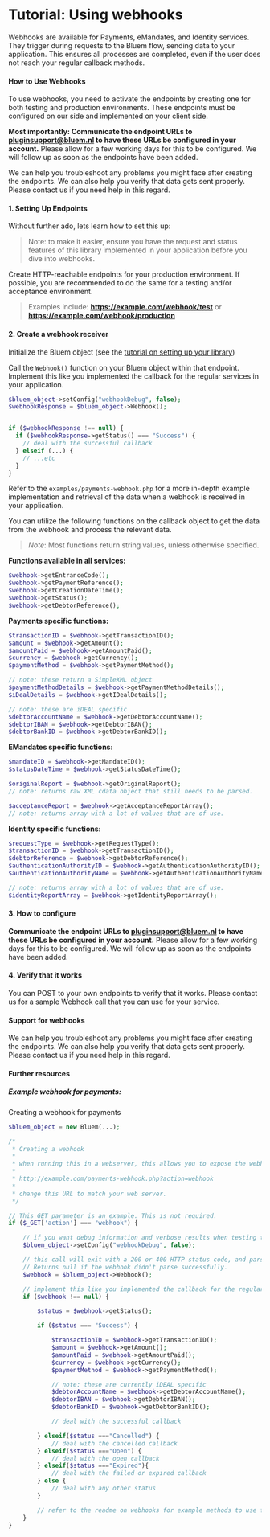 # Tutorial: Using webhooks

Webhooks are available for Payments, eMandates, and Identity services. They trigger during requests to the Bluem flow, sending data to your application. This ensures all processes are completed, even if the user does not reach your regular callback methods.

#### How to Use Webhooks

To use webhooks, you need to activate the endpoints by creating one for both testing and production environments. These endpoints must be configured on our side and implemented on your client side.

**Most importantly: Communicate the endpoint URLs to [pluginsupport@bluem.nl](mailto:pluginsupport@bluem.nl?subject=Bluem+Webhook+Endpoints) to have these URLs be configured in your account.**
Please allow for a few working days for this to be configured. We will follow up as soon as the endpoints have been added.

We can help you troubleshoot any problems you might face after creating the endpoints. We can also help you verify that data gets sent properly.
Please contact us if you need help in this regard.


#### 1. Setting Up Endpoints

Without further ado, lets learn how to set this up:
> Note: to make it easier, ensure you have the request and status features of this library implemented in your application before you dive into webhooks.

Create HTTP-reachable endpoints for your production environment. If possible, you are recommended to do the same for a testing and/or acceptance environment. 
> Examples include:
> **https://example.com/webhook/test** or
  > **https://example.com/webhook/production**

#### 2. Create a webhook receiver

Initialize the Bluem object (see the [tutorial on setting up your library](tutorial-configuration.md)) 

Call the `Webhook()` function on your Bluem object within that endpoint. Implement this like you implemented the callback for the regular services in your application.

```php
$bluem_object->setConfig("webhookDebug", false);
$webhookResponse = $bluem_object->Webhook();


if ($webhookResponse !== null) {     
  if ($webhookResponse->getStatus() === "Success") {
    // deal with the successful callback
  } elseif (...) {
    // ...etc
  }
}
```
Refer to the `examples/payments-webhook.php` for a more in-depth example implementation and retrieval of the data when a webhook is received in your application.

You can utilize the following functions on the callback object to get the data from the webhook and process the relevant data.

> _Note_: Most functions return string values, unless otherwise specified.

**Functions available in all services:**

```php
$webhook->getEntranceCode();
$webhook->getPaymentReference();
$webhook->getCreationDateTime();
$webhook->getStatus();
$webhook->getDebtorReference();
```

**Payments specific functions:**
```php
$transactionID = $webhook->getTransactionID();
$amount = $webhook->getAmount();
$amountPaid = $webhook->getAmountPaid();
$currency = $webhook->getCurrency();
$paymentMethod = $webhook->getPaymentMethod();

// note: these return a SimpleXML object
$paymentMethodDetails = $webhook->getPaymentMethodDetails(); 
$iDealDetails = $webhook->getIDealDetails();

// note: these are iDEAL specific
$debtorAccountName = $webhook->getDebtorAccountName();
$debtorIBAN = $webhook->getDebtorIBAN();
$debtorBankID = $webhook->getDebtorBankID();
```

**EMandates specific functions:**
```php
$mandateID = $webhook->getMandateID();
$statusDateTime = $webhook->getStatusDateTime();

$originalReport = $webhook->getOriginalReport(); 
// note: returns raw XML cdata object that still needs to be parsed.

$acceptanceReport = $webhook->getAcceptanceReportArray(); 
// note: returns array with a lot of values that are of use.
```

**Identity specific functions:**

```php
$requestType = $webhook->getRequestType();
$transactionID = $webhook->getTransactionID();
$debtorReference = $webhook->getDebtorReference();
$authenticationAuthorityID = $webhook->getAuthenticationAuthorityID();
$authenticationAuthorityName = $webhook->getAuthenticationAuthorityName();

// note: returns array with a lot of values that are of use.
$identityReportArray = $webhook->getIdentityReportArray(); 
```

#### 3. How to configure
**Communicate the endpoint URLs to [pluginsupport@bluem.nl](mailto:pluginsupport@bluem.nl?subject=Bluem+Webhook+Endpoints) to have these URLs be configured in your account.**
Please allow for a few working days for this to be configured. We will follow up as soon as the endpoints have been added.

#### 4. Verify that it works
You can POST to your own endpoints to verify that it works. Please contact us for a sample Webhook call that you can use for your service.

#### Support for webhooks
We can help you troubleshoot any problems you might face after creating the endpoints. We can also help you verify that data gets sent properly.
Please contact us if you need help in this regard.

#### Further resources
##### Example webhook for payments:

Creating a webhook for payments
```php
$bluem_object = new Bluem(...);

/*
 * Creating a webhook
 *
 * when running this in a webserver, this allows you to expose the webhook to the url like this:
 *
 * http://example.com/payments-webhook.php?action=webhook
 *
 * change this URL to match your web server.
 */

// This GET parameter is an example. This is not required.
if ($_GET['action'] === "webhook") {

    // if you want debug information and verbose results when testing the webhook, set this to true
    $bluem_object->setConfig("webhookDebug", false);

    // this call will exit with a 200 or 400 HTTP status code, and parse the incoming data
    // Returns null if the webhook didn't parse successfully.
    $webhook = $bluem_object->Webhook();

    // implement this like you implemented the callback for the regular services in your application
    if ($webhook !== null) {

        $status = $webhook->getStatus();

        if ($status === "Success") {

            $transactionID = $webhook->getTransactionID();
            $amount = $webhook->getAmount();
            $amountPaid = $webhook->getAmountPaid();
            $currency = $webhook->getCurrency();
            $paymentMethod = $webhook->getPaymentMethod();

            // note: these are currently iDEAL specific
            $debtorAccountName = $webhook->getDebtorAccountName();
            $debtorIBAN = $webhook->getDebtorIBAN();
            $debtorBankID = $webhook->getDebtorBankID();

            // deal with the successful callback

        } elseif($status ==="Cancelled") {
            // deal with the cancelled callback
        } elseif($status ==="Open") {
            // deal with the open callback
        } elseif($status ==="Expired"){
            // deal with the failed or expired callback
        } else {
            // deal with any other status
        }

        // refer to the readme on webhooks for example methods to use for retrieving data from the callback object.
    }
}
```
